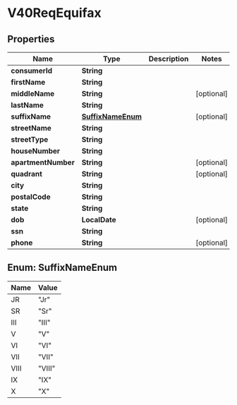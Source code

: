 

# V40ReqEquifax


## Properties

| Name | Type | Description | Notes |
|------------ | ------------- | ------------- | -------------|
|**consumerId** | **String** |  |  |
|**firstName** | **String** |  |  |
|**middleName** | **String** |  |  [optional] |
|**lastName** | **String** |  |  |
|**suffixName** | [**SuffixNameEnum**](#SuffixNameEnum) |  |  [optional] |
|**streetName** | **String** |  |  |
|**streetType** | **String** |  |  |
|**houseNumber** | **String** |  |  |
|**apartmentNumber** | **String** |  |  [optional] |
|**quadrant** | **String** |  |  [optional] |
|**city** | **String** |  |  |
|**postalCode** | **String** |  |  |
|**state** | **String** |  |  |
|**dob** | **LocalDate** |  |  [optional] |
|**ssn** | **String** |  |  |
|**phone** | **String** |  |  [optional] |



## Enum: SuffixNameEnum

| Name | Value |
|---- | -----|
| JR | &quot;Jr&quot; |
| SR | &quot;Sr&quot; |
| III | &quot;III&quot; |
| V | &quot;V&quot; |
| VI | &quot;VI&quot; |
| VII | &quot;VII&quot; |
| VIII | &quot;VIII&quot; |
| IX | &quot;IX&quot; |
| X | &quot;X&quot; |



